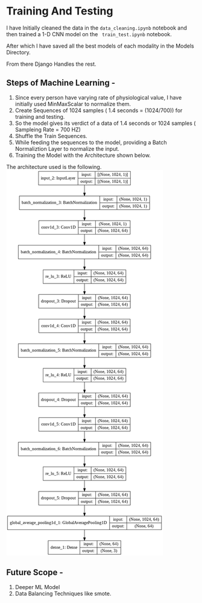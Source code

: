 # Training And Testing 

I have Initially cleaned the data in the ```data_cleaning.ipynb``` notebook and then trained a 1-D CNN model on the ``` train_test.ipynb``` notebook. 

After which I have saved all the best models of each modality in the Models Directory.

From there Django Handles the rest. 

## Steps of Machine Learning - 

1. Since every person have varying rate of physiological value, I have initially used MinMaxScalar to normalize them. 
2. Create Sequences of 1024 samples ( 1.4 seconds = (1024/700)) for training and testing. 
3. So the model gives its verdict of a data of 1.4 seconds or 1024 samples ( Sampleing Rate = 700 HZ)
4. Shuffle the Train Sequences. 
5. While feeding the sequences to the model, providing a Batch Normaliztion Layer to normalize the input. 
6. Training the Model with the Architecture shown below. 

The architecture used is the following. 
<img src='model.png'>

## Future Scope - 
1. Deeper ML Model 
2. Data Balancing Techniques like smote.